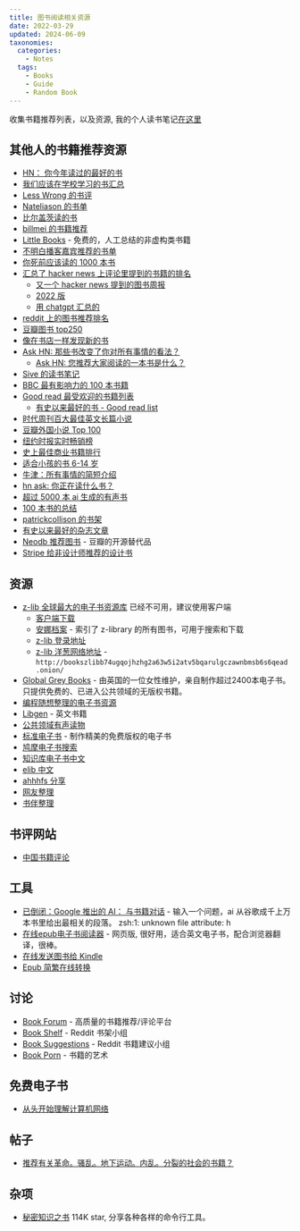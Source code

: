 ```yaml
---
title: 图书阅读相关资源
date: 2022-03-29
updated: 2024-06-09
taxonomies:
  categories:
    - Notes
  tags:
    - Books
    - Guide
    - Random Book
---
```


收集书籍推荐列表，以及资源, 我的个人读书笔记[在这里](/blog/books/)

<!-- more -->

## 其他人的书籍推荐资源

- [HN： 你今年读过的最好的书](https://news.ycombinator.com/item?id=42268570)
- [我们应该在学校学习的书汇总](https://www.humblebundle.com/books/subjects-we-should-have-learned-in-school-books)
- [Less Wrong 的书评](https://www.lesswrong.com/tag/book-reviews-media-reviews?sortedBy=new)
- [Nateliason 的书单](https://www.nateliason.com/notes)
- [比尔盖茨读的书](https://www.gatesnotes.com/Books)
- [billmei 的书籍推荐](https://billmei.net/bookshelf/)
- [Little Books](https://littlerbooks.com/) - 免费的，人工总结的非虚构类书籍
- [不明白播客嘉宾推荐的书单](https://neodb.social/collection/O2XPjYaY66jvLKawBdhXU)
- [你死前应该读的 1000 本书](https://www.1000bookstoread.com/)
- [汇总了 hacker news 上评论里提到的书籍的排名](https://hacker-recommended-books.vercel.app/)
  - [又一个 hacker news 提到的图书周报](https://hackernewsbooks.com/top-books-on-hacker-news)
  - [2022 版](https://news.ycombinator.com/item?id=33381791)
  - [用 chatgpt 汇总的](https://blog.reyem.dev/post/extracting_hn_book_recommendations_with_chatgpt_api/)
- [reddit 上的图书推荐排名](https://www.redditreads.com/)
- [豆瓣图书 top250](https://book.douban.com/top250)
- [像在书店一样发现新的书](https://shepherd.com/)
- [Ask HN: 那些书改变了你对所有事情的看法？](https://news.ycombinator.com/item?id=19087418)
  - [Ask HN: 您推荐大家阅读的一本书是什么？](https://news.ycombinator.com/item?id=30241190)
- [Sive 的读书笔记](https://sive.rs/book)
- [BBC 最有影响力的 100 本书籍](https://en.wikipedia.org/wiki/BBC_list_of_100_%22most_inspiring%22_novels)
- [Good read 最受欢迎的书籍列表](https://www.goodreads.com/list/popular_lists)
  - [有史以来最好的书 - Good read list](https://www.goodreads.com/list/show/1.Best_Books_Ever)
- [时代周刊百大最佳英文长篇小说](https://zh.wikipedia.org/wiki/%E6%99%82%E4%BB%A3%E9%9B%9C%E8%AA%8C%E7%99%BE%E5%A4%A7%E8%8B%B1%E6%96%87%E5%B0%8F%E8%AA%AA)
- [豆瓣外国小说 Top 100](https://m.douban.com/subject_collection/ECY45E4YA)
- [纽约时报实时畅销榜](https://www.nytimes.com/books/best-sellers/)
- [史上最佳商业书籍排行](https://hacktheentrepreneur.com/best-business-books/)
- [适合小孩的书 6-14 岁](https://www.bookvine.io/)
- [牛津：所有事情的简短介绍](https://www.goodreads.com/list/show/43502.The_Oxford_Very_Short_Introductions_Series)
- [hn ask: 你正在读什么书？](https://news.ycombinator.com/item?id=32196791)
- [超过 5000 本 ai 生成的有声书](https://marhamilresearch4.blob.core.windows.net/gutenberg-public/Website/browse.html)
- [100 本书的总结](https://playtext.app/books)
- [patrickcollison 的书架](https://patrickcollison.com/bookshelf)
- [有史以来最好的杂志文章](https://kk.org/cooltools/best-magazine-articles-ever/)
- [Neodb 推荐图书](https://neodb.social/discover/) - 豆瓣的开源替代品
- [Stripe 给非设计师推荐的设计书](https://www.stripe.press/recommended/design-books.html)

## 资源

- [z-lib 全球最大的电子书资源库](https://singlelogin.se/) 已经不可用，建议使用客户端
  - [客户端下载](https://x.com/vista8/status/1801866877574254985)
  - [安娜档案](https://annas-archive.org/) - 索引了 z-library 的所有图书，可用于搜索和下载
  - [z-lib 登录地址](https://singlelogin.se/)
  - [z-lib 洋葱网络地址](http://bookszlibb74ugqojhzhg2a63w5i2atv5bqarulgczawnbmsb6s6qead.onion/) - `http://bookszlibb74ugqojhzhg2a63w5i2atv5bqarulgczawnbmsb6s6qead.onion/`
- [Global Grey Books](https://www.globalgreyebooks.com/index.html) - 由英国的一位女性维护，亲自制作超过2400本电子书。只提供免费的、已进入公共领域的无版权书籍。
- [编程随想整理的电子书资源](https://program-think.blogspot.com/2021/05/share-books.html)
- [Libgen](https://libgen.is) - 英文书籍
- [公共领域有声读物](https://librivox.org/)
- [标准电子书](https://standardebooks.org/) - 制作精美的免费版权的电子书
- [鸠摩电子书搜索](https://www.jiumodiary.com/)
- [知识库电子书中文](https://book.zhishikoo.com/)
- [elib 中文](https://elib.cc/)
- [ahhhfs 分享](https://www.ahhhhfs.com/?cat=&s=%E7%94%B5%E5%AD%90%E4%B9%A6)
- [网友整理](https://tyi45di4ct.jiandaoyun.com/dash/5e7d915c6c56d8000674a8b8)
- [书伴整理](https://bookfere.com/ebook)

## 书评网站

- [中国书籍评论](https://chinabooksreview.com/)

## 工具

- [已倒闭：Google 推出的 AI： 与书籍对话](https://books.google.com/talktobooks/) - 输入一个问题，ai
  从谷歌成千上万本书里给出最相关的段落。 zsh:1: unknown file attribute: h
- [在线epub电子书阅读器](https://1paragraph.app/) - 网页版, 很好用，适合英文电子书，配合浏览器翻译，很棒。
- [在线发送图书给 Kindle](https://www.amazon.com/sendtokindle)
- [Epub 简繁在线转换](https://v.magiconch.com/epub-transform)

## 讨论

- [Book Forum](https://www.bookforum.com/) - 高质量的书籍推荐/评论平台
- [Book Shelf](https://www.reddit.com/r/bookshelf/) - Reddit 书架小组
- [Book Suggestions](https://www.reddit.com/r/booksuggestions/) - Reddit 书籍建议小组
- [Book Porn](https://www.reddit.com/r/bookporn/) - 书籍的艺术

## 免费电子书

- [从头开始理解计算机网络](https://www.networksfromscratch.com/)

## 帖子

- [推荐有关革命。骚乱。地下运动。内乱。分裂的社会的书籍？](https://www.reddit.com/r/suggestmeabook/comments/umi2gl/revolution_riots_underground_movements_civil/)

## 杂项

- [秘密知识之书](https://github.com/trimstray/the-book-of-secret-knowledge) 114K star, 分享各种各样的命令行工具。
